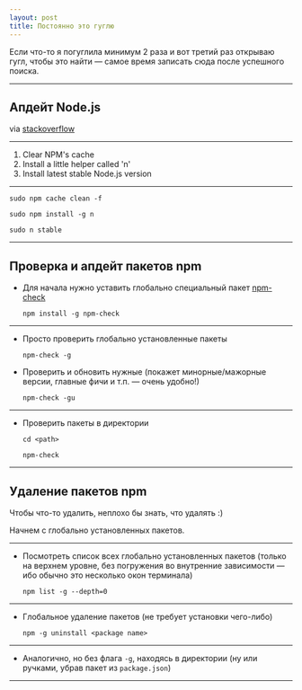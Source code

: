 ```yaml
---
layout: post
title: Постоянно это гуглю
---
```


Если что-то я погуглила минимум 2 раза и вот третий раз открываю гугл, чтобы это найти — самое время записать сюда после успешного поиска.

---

<h2 class="post__small-heading">Апдейт Node.js</h2>

via [stackoverflow](https://stackoverflow.com/questions/8191459/how-do-i-update-node-js)

<hr class="small">

1. Clear NPM's cache
2. Install a little helper called 'n'
3. Install latest stable Node.js version

<hr class="small">

  `sudo npm cache clean -f`

  `sudo npm install -g n`

  `sudo n stable`

---

<h2 class="post__small-heading">Проверка и апдейт пакетов npm</h2>

* Для начала нужно уставить глобально специальный пакет [npm-check](https://www.npmjs.com/package/npm-check)

  `npm install -g npm-check`

<hr class="small">

* Просто проверить глобально установленные пакеты

  `npm-check -g`

* Проверить и обновить нужные (покажет минорные/мажорные версии, главные фичи и т.п. — очень удобно!)

  `npm-check -gu`

<hr class="small">

* Проверить пакеты в директории

  `cd <path>`

  `npm-check`

---

<h2 class="post__small-heading">Удаление пакетов npm</h2>

Чтобы что-то удалить, неплохо бы знать, что удалять :)

Начнем с глобально установленных пакетов.

<hr class="small">

* Посмотреть список всех глобально установленных пакетов (только на верхнем уровне, без погружения во внутренние зависимости — ибо обычно это несколько окон терминала)

  `npm list -g --depth=0`

<hr class="small">  

* Глобальное удаление пакетов (не требует установки чего-либо)

  `npm -g uninstall <package name>`

<hr class="small">

* Аналогично, но без флага `-g`, находясь в директории (ну или ручками, убрав пакет из `package.json`)

---
